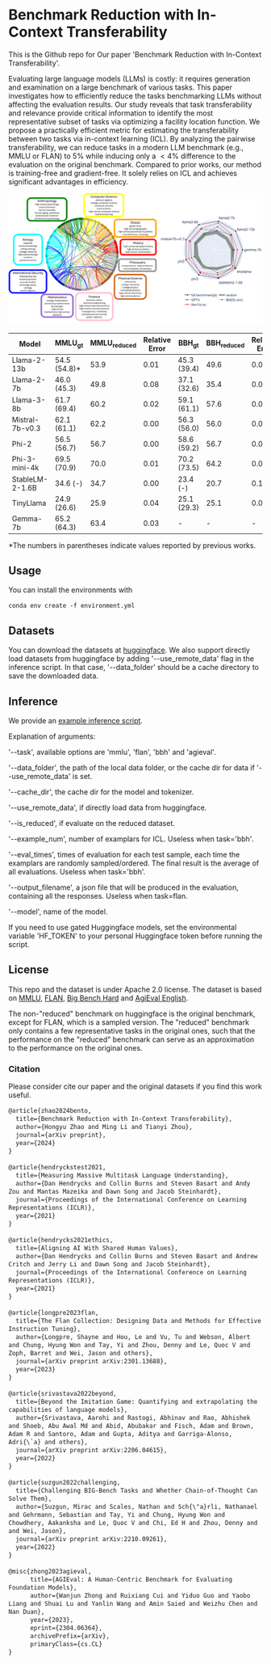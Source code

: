 # Benchmark Reduction with In-Context Transferability
This is the Github repo for Our paper 'Benchmark Reduction with In-Context Transferability'.

Evaluating large language models (LLMs) is costly: it requires generation and examination on a large benchmark of various tasks. 
This paper investigates how to efficiently reduce the tasks benchmarking LLMs without affecting the evaluation results. 
Our study reveals that task transferability and relevance provide critical information to identify the most representative subset of tasks via optimizing a facility location function.
We propose a practically efficient metric for estimating the transferability between two tasks via in-context learning (ICL). 
By analyzing the pairwise transferability, we can reduce tasks in a modern LLM benchmark (e.g., MMLU or FLAN) to 5\% while inducing only a $<4$\% difference to the evaluation on the original benchmark. 
Compared to prior works, our method is training-free and gradient-free. It solely relies on ICL and achieves significant advantages in efficiency. 

![image](images/combined-graph.png)

| Model            | MMLU<sub>gt</sub> | MMLU<sub>reduced</sub> | Relative Error   | BBH<sub>gt</sub> | BBH<sub>reduced</sub> | Relative Error   |
|------------------|-------------------|------------------------|------|-------------------|------------------------|------|
| Llama-2-13b      | 54.5 (54.8)*       | 53.9                  | 0.01 | 45.3 (39.4)       | 49.6                   | 0.09 |
| Llama-2-7b       | 46.0 (45.3)       | 49.8                  | 0.08 | 37.1 (32.6)       | 35.4                   | 0.05 |
| Llama-3-8b       | 61.7 (69.4)       | 60.2                  | 0.02 | 59.1 (61.1)       | 57.6                   | 0.03 |
| Mistral-7b-v0.3  | 62.1 (61.1)       | 62.2                  | 0.00 | 56.3 (56.0)       | 56.0                   | 0.01 |
| Phi-2            | 56.5 (56.7)       | 56.7                  | 0.00 | 58.6 (59.2)       | 56.7                   | 0.03 |
| Phi-3-mini-4k    | 69.5 (70.9)       | 70.0                  | 0.01 | 70.2 (73.5)       | 64.2                   | 0.09 |
| StableLM-2-1.6B  | 34.6 (-)          | 34.7                  | 0.00 | 23.4 (-)          | 20.7                   | 0.12 |
| TinyLlama        | 24.9 (26.6)       | 25.9                  | 0.04 | 25.1 (29.3)       | 25.1                   | 0.00 |
| Gemma-7b         | 65.2 (64.3)       | 63.4                  | 0.03 | -                 | -                      | -    |

*The numbers in parentheses indicate values reported by previous works.

## Usage
You can install the environments with 
```
conda env create -f environment.yml
```

## Datasets
You can download the datasets at [huggingface](https://huggingface.co/datasets/cindermond/bento). 
We also support directly load datasets from huggingface by adding '--use_remote_data' flag in the inference script. In that case, '--data_folder' should be a cache directory to save the downloaded data.

## Inference
We provide an [example inference script](inference.sh).

Explanation of arguments: 

'--task', available options are 'mmlu', 'flan', 'bbh' and 'agieval'.

'--data_folder', the path of the local data folder, or the cache dir for data if '--use_remote_data' is set.

'--cache_dir', the cache dir for the model and tokenizer.

'--use_remote_data', if directly load data from huggingface.

'--is_reduced', if evaluate on the reduced dataset.

'--example_num', number of examplars for ICL. Useless when task='bbh'.

'--eval_times', times of evaluation for each test sample, each time the examplars are randomly sampled/ordered. The final result is the average of all evaluations. Useless when task='bbh'.

'--output_filename', a json file that will be produced in the evaluation, containing all the responses. Useless when task=flan.

'--model', name of the model.

If you need to use gated Huggingface models, set the environmental variable 'HF_TOKEN' to your personal Huggingface token before running the script.

## License
This repo and the dataset is under Apache 2.0 license. The dataset is based on [MMLU](https://arxiv.org/abs/2009.03300), [FLAN](https://arxiv.org/abs/2109.01652), [Big Bench Hard](https://arxiv.org/abs/2210.09261) and [AgiEval English](https://arxiv.org/abs/2304.06364).

The non-"reduced" benchmark on huggingface is the original benchmark, except for FLAN, which is a sampled version. 
The "reduced" benchmark only contains a few representative tasks in the original ones, such that the performance on the "reduced" benchmark can serve as an approximation to the performance on the original ones.

### Citation
Please consider cite our paper and the original datasets if you find this work useful.

```
@article{zhao2024bento,
  title={Benchmark Reduction with In-Context Transferability},
  author={Hongyu Zhao and Ming Li and Tianyi Zhou},
  journal={arXiv preprint},
  year={2024}
}

@article{hendryckstest2021,
  title={Measuring Massive Multitask Language Understanding},
  author={Dan Hendrycks and Collin Burns and Steven Basart and Andy Zou and Mantas Mazeika and Dawn Song and Jacob Steinhardt},
  journal={Proceedings of the International Conference on Learning Representations (ICLR)},
  year={2021}
}

@article{hendrycks2021ethics,
  title={Aligning AI With Shared Human Values},
  author={Dan Hendrycks and Collin Burns and Steven Basart and Andrew Critch and Jerry Li and Dawn Song and Jacob Steinhardt},
  journal={Proceedings of the International Conference on Learning Representations (ICLR)},
  year={2021}
}

@article{longpre2023flan,
  title={The Flan Collection: Designing Data and Methods for Effective Instruction Tuning},
  author={Longpre, Shayne and Hou, Le and Vu, Tu and Webson, Albert and Chung, Hyung Won and Tay, Yi and Zhou, Denny and Le, Quoc V and Zoph, Barret and Wei, Jason and others},
  journal={arXiv preprint arXiv:2301.13688},
  year={2023}
}

@article{srivastava2022beyond,
  title={Beyond the Imitation Game: Quantifying and extrapolating the capabilities of language models},
  author={Srivastava, Aarohi and Rastogi, Abhinav and Rao, Abhishek and Shoeb, Abu Awal Md and Abid, Abubakar and Fisch, Adam and Brown, Adam R and Santoro, Adam and Gupta, Aditya and Garriga-Alonso, Adri{\`a} and others},
  journal={arXiv preprint arXiv:2206.04615},
  year={2022}
}

@article{suzgun2022challenging,
  title={Challenging BIG-Bench Tasks and Whether Chain-of-Thought Can Solve Them},
  author={Suzgun, Mirac and Scales, Nathan and Sch{\"a}rli, Nathanael and Gehrmann, Sebastian and Tay, Yi and Chung, Hyung Won and Chowdhery, Aakanksha and Le, Quoc V and Chi, Ed H and Zhou, Denny and and Wei, Jason},
  journal={arXiv preprint arXiv:2210.09261},
  year={2022}
}

@misc{zhong2023agieval,
      title={AGIEval: A Human-Centric Benchmark for Evaluating Foundation Models}, 
      author={Wanjun Zhong and Ruixiang Cui and Yiduo Guo and Yaobo Liang and Shuai Lu and Yanlin Wang and Amin Saied and Weizhu Chen and Nan Duan},
      year={2023},
      eprint={2304.06364},
      archivePrefix={arXiv},
      primaryClass={cs.CL}
}
```
